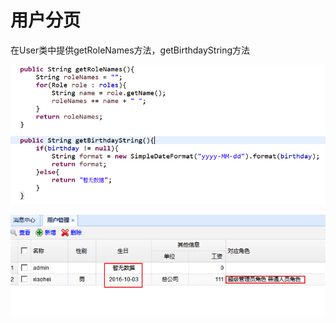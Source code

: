 # 用户分页

在User类中提供getRoleNames方法，getBirthdayString方法

![](../../../.gitbook/assets/image%20%28114%29.png)

![](../../../.gitbook/assets/image%20%2840%29.png)

